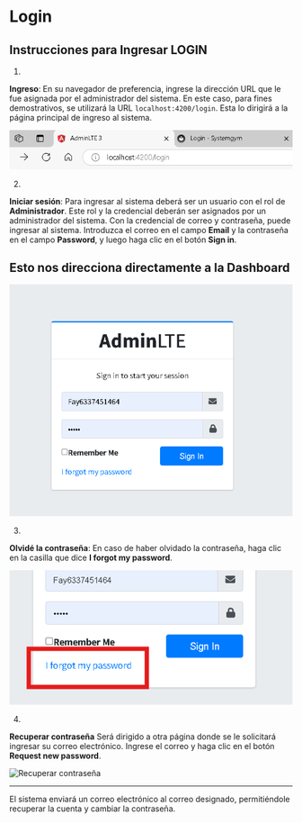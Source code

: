 # Login

## Instrucciones para Ingresar LOGIN

1.
**Ingreso**: En su navegador de preferencia, ingrese la dirección URL que le fue asignada por el administrador del sistema. En este caso, para fines demostrativos, se utilizará la URL `localhost:4200/login`. Esta lo dirigirá a la página principal de ingreso al sistema.


![url](images/Url.png)

2.
**Iniciar sesión**: Para ingresar al sistema deberá ser un usuario con el rol de **Administrador**. Este rol y la credencial deberán ser asignados por un administrador del sistema. Con la credencial de correo y contraseña, puede ingresar al sistema. Introduzca el correo en el campo **Email** y la contraseña en el campo **Password**, y luego haga clic en el botón **Sign in**.

## Esto nos direcciona directamente a la Dashboard

![login](images/Login.png)


3.
**Olvidé la contraseña**: En caso de haber olvidado la contraseña, haga clic en la casilla que dice **I forgot my password**. 


![recuperar](images/Recuperar.png)


4.
**Recuperar contraseña** Será dirigido a otra página donde se le solicitará ingresar su correo electrónico. Ingrese el correo y haga clic en el botón **Request new password**.


![Recuperar contraseña](images/Recuperar_contraseña.png)
___
   El sistema enviará un correo electrónico al correo designado, permitiéndole recuperar la cuenta y cambiar la contraseña.
